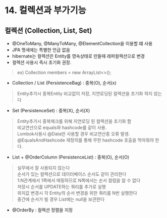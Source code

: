 # 14. 컬렉션과 부가기능 #

컬렉션 (Collection, List, Set)
----
- @OneToMany, @ManyToMany, @ElementCollection을 이용할 떄 사용
- JPA 명세에는 특별한 언급 없음
- hibernate는 컬렉션은 Entity를 영속상태로 만들때 레퍼컬렉션으로 변경
- 컬렉션 사용시 즉시 초기화 권장. 
> ex) Collection<Member> members = new ArrayList<>();
- Collection / List (PersistenceBag) : 중복(O), 순서(x)
> Entity추가시 중복Entity 비교없이 저장, 지연로딩된 컬렉션을 초기화 하지 않는다    
- Set (PersistenceSet) : 중복(X), 순서(X)
> Entity추가시 중복체크를 위해 지연로딩 된 컬렉션을 초기화 함      
> 비교연산으로 equals와 hashcode를 같이 사용.    
> Lombok사용시 @Data만 사용할 경우 비교연산중 오류 발생. @EqualsAndHashcode 재정의를 통해 무한 hashcode 호출을 막아줘야 한다.    
- List + @OrderColumn (PersistenceList) : 중복(O), 순서(O)
> 실무에서 잘 사용되지 않는다    
> 순서가 있는 컬렉션으로 데이터베이스 순서도 같이 관리한다    
> 1:N관계에서 1쪽에서 매핑하므로 N쪽에서는 순서 컬럼을 알 수 없다    
> 저장시 순서를 UPDATE하는 쿼리를 추가로 실행    
> 위치값 변경시 각 Entity의 순서 변경을 위한 쿼리를 N번 실행한다    
> 중간에 순서가 빌 경우 List에는 null을 보관한다    
- @OrderBy : 컬렉션 정렬을 지정    
